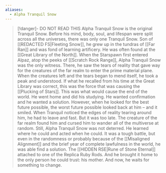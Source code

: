 ```yaml
---
aliases:
  - Alpha Tranquil Snow
---
```

> [!danger]- DO NOT READ THIS
> Alpha Tranquil Snow is the original Tranquil Snow. Before his mind, body, soul, and lifespan were split across all the universes, there was only one Tranquil Snow. Son of [[REDACTED FS|Fleeting Snow]], he grew up in the tundras of [[Far Ran]] and was fond of learning artificery. He was often found at the [[Great Library of the North]].
> When the Starspawn first entered Alpaz, atop the peeks of [[Scratch Rock Range]], Alpha Tranquil Snow was the only witness. There, he saw the tears of reality that gave way for the creatures of the far realm to enter the prime material plane. When the creatures left and the tears began to mend itself, he took a peak and understood. If what he recalled from his time at the Great Library was correct, this was the force that was causing the [[Plucking of Stars]]. This was what would cause the end of the world. 
> He went home and did his studying. He wanted confirmation and he wanted a solution. However, when he looked for the best future possible, the worst future possible looked back at him – and it smiled. When Tranquil noticed the edges of reality tearing around him, he had to leave and fast. But it was too late. The creature of the far realm found him and cursed him to wander all of the multiverse at random. 
> Still, Alpha Tranquil Snow was not deterred. He learned where he could and acted when he could. It was a tough battle, but even in the randomness or probably because of the [[Misaligned Alignment]] and the brief year of complete lawfulness in the world, he was able find a solution. The [[HIDDEN RSE|Rune of Stone Eternal]] attached to one of the Replica Ruby Rods. And he brought it home to the only person he could trust: his mother. And now, he waits for something to change. 